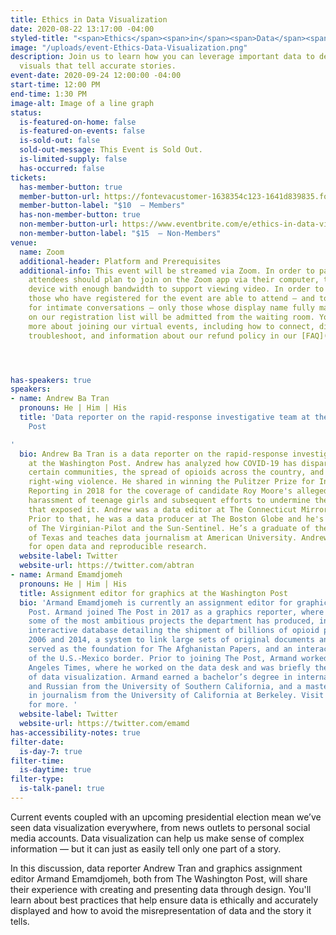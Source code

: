 ```yaml
---
title: Ethics in Data Visualization
date: 2020-08-22 13:17:00 -04:00
styled-title: "<span>Ethics</span><span>in</span><span>Data</span><span>Visualization</span>"
image: "/uploads/event-Ethics-Data-Visualization.png"
description: Join us to learn how you can leverage important data to design ethical
  visuals that tell accurate stories.
event-date: 2020-09-24 12:00:00 -04:00
start-time: 12:00 PM
end-time: 1:30 PM
image-alt: Image of a line graph
status:
  is-featured-on-home: false
  is-featured-on-events: false
  is-sold-out: false
  sold-out-message: This Event is Sold Out.
  is-limited-supply: false
  has-occurred: false
tickets:
  has-member-button: true
  member-button-url: https://fontevacustomer-1638354c123-1641d839835.force.com/services/oauth2/authorize?client_id=3MVG9nthuDc9owbcOq7_07W.HriOQQPWTbMkrpOla.ajDQlTHf4_uby_mhwylcX.mJBU2O2SppTiZMS0J_HJd&response_type=code&redirect_uri=https://ikit.aiga.org/ikit_national_util/ikit-national-util-sso-redirect/&state=https%3A%2F%2Fdc.aiga.org%2Fevent%2Fethics-in-data-visualization%2F%3Fredirect_source%3Deventbrite_register
  member-button-label: "$10  — Members"
  has-non-member-button: true
  non-member-button-url: https://www.eventbrite.com/e/ethics-in-data-visualization-tickets-117848019599
  non-member-button-label: "$15  — Non-Members"
venue:
  name: Zoom
  additional-header: Platform and Prerequisites
  additional-info: This event will be streamed via Zoom. In order to participate fully,
    attendees should plan to join on the Zoom app via their computer, tablet, or mobile
    device with enough bandwidth to support viewing video. In order to ensure only
    those who have registered for the event are able to attend — and to create space
    for intimate conversations — only those whose display name fully matches the name
    on our registration list will be admitted from the waiting room. You can find
    more about joining our virtual events, including how to connect, directions to
    troubleshoot, and information about our refund policy in our [FAQ](/faqs/).




has-speakers: true
speakers:
- name: Andrew Ba Tran
  pronouns: He | Him | His
  title: 'Data reporter on the rapid-response investigative team at the Washington
    Post

'
  bio: Andrew Ba Tran is a data reporter on the rapid-response investigative team
    at the Washington Post. Andrew has analyzed how COVID-19 has disparately impacted
    certain communities, the spread of opioids across the country, and the rise of
    right-wing violence. He shared in winning the Pulitzer Prize for Investigative
    Reporting in 2018 for the coverage of candidate Roy Moore's alleged past sexual
    harassment of teenage girls and subsequent efforts to undermine the journalism
    that exposed it. Andrew was a data editor at The Connecticut Mirror's TrendCT.org.
    Prior to that, he was a data producer at The Boston Globe and he's worked in newsrooms
    of The Virginian-Pilot and the Sun-Sentinel. He’s a graduate of the University
    of Texas and teaches data journalism at American University. Andrew is an advocate
    for open data and reproducible research.
  website-label: Twitter
  website-url: https://twitter.com/abtran
- name: Armand Emamdjomeh
  pronouns: He | Him | His
  title: Assignment editor for graphics at the Washington Post
  bio: 'Armand Emamdjomeh is currently an assignment editor for graphics at the Washington
    Post. Armand joined The Post in 2017 as a graphics reporter, where he worked on
    some of the most ambitious projects the department has produced, including the
    interactive database detailing the shipment of billions of opioid pills between
    2006 and 2014, a system to link large sets of original documents and stories that
    served as the foundation for The Afghanistan Papers, and an interactive “tour”
    of the U.S.-Mexico border. Prior to joining The Post, Armand worked at the Los
    Angeles Times, where he worked on the data desk and was briefly the deputy director
    of data visualization. Armand earned a bachelor’s degree in international relations
    and Russian from the University of Southern California, and a master’s degree
    in journalism from the University of California at Berkeley. Visit [emamd.net](http://emamd.net/)
    for more. '
  website-label: Twitter
  website-url: https://twitter.com/emamd
has-accessibility-notes: true
filter-date:
  is-day-7: true
filter-time:
  is-daytime: true
filter-type:
  is-talk-panel: true
---
```


Current events coupled with an upcoming presidential election mean we’ve seen data visualization everywhere, from news outlets to personal social media accounts. Data visualization can help us make sense of complex information — but it can just as easily tell only one part of a story.

In this discussion, data reporter Andrew Tran and graphics assignment editor Armand Emamdjomeh, both from The Washington Post, will share their experience with creating and presenting data through design. You'll learn about best practices that help ensure data is ethically and accurately displayed and how to avoid the misrepresentation of data and the story it tells. 
